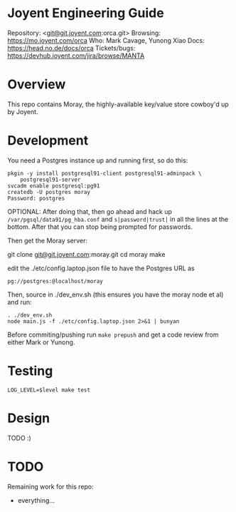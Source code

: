# Joyent Engineering Guide

Repository: <git@git.joyent.com:orca.git>
Browsing: <https://mo.joyent.com/orca>
Who: Mark Cavage, Yunong Xiao
Docs: <https://head.no.de/docs/orca>
Tickets/bugs: <https://devhub.joyent.com/jira/browse/MANTA>


# Overview

This repo contains Moray, the highly-available key/value store cowboy'd up by
Joyent.


# Development

You need a Postgres instance up and running first, so do this:

    pkgin -y install postgresql91-client postgresql91-adminpack \
        postgresql91-server
    svcadm enable postgresql:pg91
    createdb -U postgres moray
    Password: postgres

OPTIONAL: After doing that, then go ahead and hack up
`/var/pgsql/data91/pg_hba.conf` and `s|password|trust|` in all the lines at
the bottom. After that you can stop being prompted for passwords.

Then get the Moray server:

git clone git@git.joyent.com:moray.git
    cd moray
    make

edit the ./etc/config.laptop.json file to have the Postgres URL as

    pg://postgres:@localhost/moray

Then, source in ./dev_env.sh (this ensures you have the moray node et al) and
run:

    . ./dev_env.sh
    node main.js -f ./etc/config.laptop.json 2>&1 | bunyan

Before commiting/pushing run `make prepush` and get a code review from either
Mark or Yunong.

# Testing

    LOG_LEVEL=$level make test

# Design

TODO :)


# TODO

Remaining work for this repo:

- everything...
